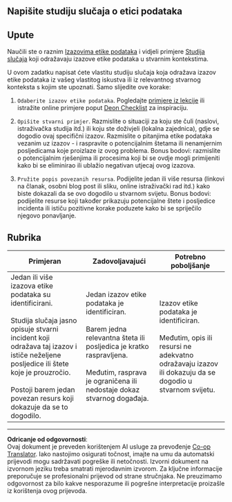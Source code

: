 <!--
CO_OP_TRANSLATOR_METADATA:
{
  "original_hash": "b588c0fc73014f52520c666efc3e0cc3",
  "translation_date": "2025-08-30T19:48:54+00:00",
  "source_file": "1-Introduction/02-ethics/assignment.md",
  "language_code": "hr"
}
-->
## Napišite studiju slučaja o etici podataka

## Upute

Naučili ste o raznim [Izazovima etike podataka](README.md#2-ethics-challenges) i vidjeli primjere [Studija slučaja](README.md#3-case-studies) koji odražavaju izazove etike podataka u stvarnim kontekstima.

U ovom zadatku napisat ćete vlastitu studiju slučaja koja odražava izazov etike podataka iz vašeg vlastitog iskustva ili iz relevantnog stvarnog konteksta s kojim ste upoznati. Samo slijedite ove korake:

1. `Odaberite izazov etike podataka`. Pogledajte [primjere iz lekcije](README.md#2-ethics-challenges) ili istražite online primjere poput [Deon Checklist](https://deon.drivendata.org/examples/) za inspiraciju.

2. `Opišite stvarni primjer`. Razmislite o situaciji za koju ste čuli (naslovi, istraživačka studija itd.) ili koju ste doživjeli (lokalna zajednica), gdje se dogodio ovaj specifični izazov. Razmislite o pitanjima etike podataka vezanim uz izazov - i raspravite o potencijalnim štetama ili nenamjernim posljedicama koje proizlaze iz ovog problema. Bonus bodovi: razmislite o potencijalnim rješenjima ili procesima koji bi se ovdje mogli primijeniti kako bi se eliminirao ili ublažio negativan utjecaj ovog izazova.

3. `Pružite popis povezanih resursa`. Podijelite jedan ili više resursa (linkovi na članak, osobni blog post ili sliku, online istraživački rad itd.) kako biste dokazali da se ovo dogodilo u stvarnom svijetu. Bonus bodovi: podijelite resurse koji također prikazuju potencijalne štete i posljedice incidenta ili ističu pozitivne korake poduzete kako bi se spriječilo njegovo ponavljanje.



## Rubrika

Primjeran | Zadovoljavajući | Potrebno poboljšanje
--- | --- | -- |
Jedan ili više izazova etike podataka su identificirani. <br/> <br/> Studija slučaja jasno opisuje stvarni incident koji odražava taj izazov i ističe neželjene posljedice ili štete koje je prouzročio. <br/><br/> Postoji barem jedan povezan resurs koji dokazuje da se to dogodilo. | Jedan izazov etike podataka je identificiran. <br/><br/> Barem jedna relevantna šteta ili posljedica je kratko raspravljena. <br/><br/> Međutim, rasprava je ograničena ili nedostaje dokaz stvarnog događaja. | Izazov etike podataka je identificiran. <br/><br/> Međutim, opis ili resursi ne adekvatno odražavaju izazov ili dokazuju da se dogodio u stvarnom svijetu. |

---

**Odricanje od odgovornosti**:  
Ovaj dokument je preveden korištenjem AI usluge za prevođenje [Co-op Translator](https://github.com/Azure/co-op-translator). Iako nastojimo osigurati točnost, imajte na umu da automatski prijevodi mogu sadržavati pogreške ili netočnosti. Izvorni dokument na izvornom jeziku treba smatrati mjerodavnim izvorom. Za ključne informacije preporučuje se profesionalni prijevod od strane stručnjaka. Ne preuzimamo odgovornost za bilo kakve nesporazume ili pogrešne interpretacije proizašle iz korištenja ovog prijevoda.